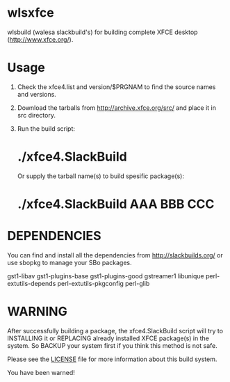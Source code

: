wlsxfce
=======

wlsbuild (walesa slackbuild's) for building complete XFCE desktop (http://www.xfce.org/).

Usage
=======

1. Check the xfce4.list and version/$PRGNAM to find the source names and versions.
2. Download the tarballs from http://archive.xfce.org/src/ and place it in src directory.
3. Run the build script:
     
     # ./xfce4.SlackBuild
   
   Or supply the tarball name(s) to build spesific package(s):
     
     # ./xfce4.SlackBuild AAA BBB CCC

DEPENDENCIES
=======

You can find and install all the dependencies from http://slackbuilds.org/
or use sbopkg to manage your SBo packages.

gst1-libav
gst1-plugins-base
gst1-plugins-good
gstreamer1
libunique
perl-extutils-depends
perl-extutils-pkgconfig
perl-glib

WARNING
=======

After successfully building a package, the xfce4.SlackBuild script will try to INSTALLING it
or REPLACING already installed XFCE package(s) in the system. So BACKUP your system first
if you think this method is not safe.

Please see the <a href="LICENSE">LICENSE</a> file for more information about this build system.

You have been warned!
